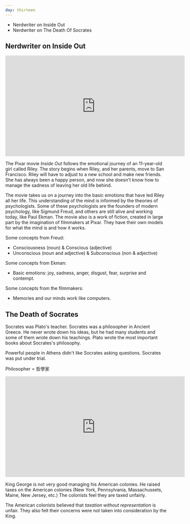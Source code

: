 ```yaml
---
day: thirteen
---
```


- Nerdwriter on Inside Out
- Nerdwriter on The Death Of Socrates


## Nerdwriter on Inside Out

<iframe width="560" height="315" src="https://www.youtube.com/embed/xXYhua4IwoE" frameborder="0" allowfullscreen></iframe>

The Pixar movie *Inside Out* follows the emotional journey of an 11-year-old girl called Riley.
The story begins when Riley, and her parents, move to San Francisco.
Riley will have to adjust to a new school and make new friends.
She has always been a happy person, and now she doesn't know how to manage the sadness of leaving her old life behind.

The movie takes us on a journey into the basic emotions that have led Riley all her life.
This understanding of the mind is informed by the theories of psychologists.
Some of these psychologists are the founders of modern psychology, like Sigmund Freud, and others are still alive and working today, like Paul Ekman.
The movie also is a work of fiction, created in large part by the imagination of filmmakers at Pixar.
They have their own models for what the mind is and how it works.

Some concepts from Freud:

- Consciousness (noun) & Conscious (adjective)
- Unconscious (noun and adjective) & Subconscious (non & adjective)

Some concepts from Ekman:

- Basic emotions: joy, sadness, anger, disgust, fear, surprise and contempt.

Some concepts from the filmmakers:

- Memories and our minds work like computers.

## The Death of Socrates

Socrates was Plato's teacher.
Socrates was a philosopher in Ancient Greece.
He never wrote down his ideas, but he had many students and some of them wrote down his teachings.
Plato wrote the most important books about Socrates's philosophy.

Powerful people in Athens didn't like Socrates asking questions.
Socrates was put under trial.

Philosopher = 哲學家

<iframe width="560" height="315" src="https://www.youtube.com/embed/rKhfFBbVtFg" frameborder="0" allowfullscreen></iframe>


King George is not very good managing his American colonies.
He raised taxes on the American colonies (New York, Pennsylvania, Massachussets, Maine, New Jersey, etc.)
The colonists feel they are taxed unfairly.

The American colonists believed that *taxation without representation* is unfair.
They also felt their concerns were not taken into consideration by the King.




